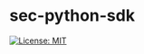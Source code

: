 # sec-python-sdk

[![License: MIT](https://img.shields.io/badge/License-MIT-yellow.svg)](https://opensource.org/licenses/MIT)
